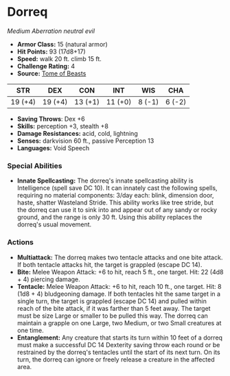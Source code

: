 # Dorreq

*Medium* *Aberration* *neutral evil*

- **Armor Class:** 15 (natural armor)
- **Hit Points:** 93 (17d8+17)
- **Speed:** walk 20 ft. climb 15 ft.
- **Challenge Rating:** 4
- **Source:** [Tome of Beasts](https://koboldpress.com/kpstore/product/tome-of-beasts-for-5th-edition-print/)

| STR | DEX | CON | INT | WIS | CHA |
| --- | --- | --- | --- | --- | --- |
| 19 (+4) | 19 (+4) | 13 (+1) | 11 (+0) | 8 (-1) | 6 (-2) |

- **Saving Throws**: Dex +6
- **Skills:** perception +3, stealth +8
- **Damage Resistances:** acid, cold, lightning
- **Senses:** darkvision 60 ft., passive Perception 13
- **Languages:** Void Speech
### Special Abilities
- **Innate Spellcasting:** The dorreq's innate spellcasting ability is Intelligence (spell save DC 10). It can innately cast the following spells, requiring no material components: 3/day each: blink, dimension door, haste, shatter Wasteland Stride. This ability works like tree stride, but the dorreq can use it to sink into and appear out of any sandy or rocky ground, and the range is only 30 ft. Using this ability replaces the dorreq's usual movement.
### Actions
- **Multiattack:** The dorreq makes two tentacle attacks and one bite attack. If both tentacle attacks hit, the target is grappled (escape DC 14).
- **Bite:** Melee Weapon Attack: +6 to hit, reach 5 ft., one target. Hit: 22 (4d8 + 4) piercing damage.
- **Tentacle:** Melee Weapon Attack: +6 to hit, reach 10 ft., one target. Hit: 8 (1d8 + 4) bludgeoning damage. If both tentacles hit the same target in a single turn, the target is grappled (escape DC 14) and pulled within reach of the bite attack, if it was farther than 5 feet away. The target must be size Large or smaller to be pulled this way. The dorreq can maintain a grapple on one Large, two Medium, or two Small creatures at one time.
- **Entanglement:** Any creature that starts its turn within 10 feet of a dorreq must make a successful DC 14 Dexterity saving throw each round or be restrained by the dorreq's tentacles until the start of its next turn. On its turn, the dorreq can ignore or freely release a creature in the affected area.
